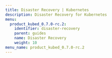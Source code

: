 ```yaml
---
title: Disaster Recovery | Kubernetes
description: Disaster Recovery for Kubernetes
menu:
  product_kubed_0.7.0-rc.2:
    identifier: disaster-recovery
    parent: guides
    name: Disaster Recovery
    weight: 10
menu_name: product_kubed_0.7.0-rc.2
---
```


